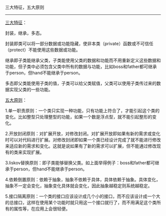﻿
三大特征，五大原则


---



[三大特征][1]：

封装，继承，多态。

封装即类可以将一部分数据或功能隐藏，使非本类（private）函数或不可信任（protect）不能使用这些数据或功能。

继承即子类能继承父类，子类能使用父类的数据和功能而不用重新定义这些数据和功能，但子类中必须包含父类中所有的数据与功能，比如boss和father都可继承于person，但hand不能继承于person。

多态即父类能使用子类的值，子类可以给父类赋值，父类可以使用子类传过来的数据实现父类的一些功能。

[五大原则][2]：

1.单一职责原则：一个类只实现一种功能，只有功能上符合了，才能引起这个类的变化。比如整型只处理整型的功能，如果一个数是浮点型，就不能引起整形的变化。

2.开放封闭原则：对扩展开放，对修改封闭。对扩展开放即如果有新的需求或变化时可以对代码进行扩展。对修改封闭即如果一个类已经设计完成了就不能进行修改来适应新的需求和变化。这就是说如果有了新的需求可以扩展，但不能通过修改现有的类来实现扩展。

3.liskov替换原则：即子类能够替换父类。如上面举得例子：boss和father都可继承于person，但hand不能继承于person。

4.依赖倒置原则：依赖于抽象，抽象不依赖于具体，具体依赖于抽象。具体变化，抽象不一定会变化，抽象变化具体就会变化，因此抽象越稳定则系统越稳定。

5.接口隔离原则：一个类的接口应该设计成几个小的接口，而不应该设计成一个大的总接口，这样在使用某个功能时就只用这一个接口就行了，而不用满足这个类所有的属性等，在应用上会很轻便。

  [1]: http://blog.csdn.net/ztj111/article/details/1854611
  [2]: http://m.blog.csdn.net/article/details?id=53447002